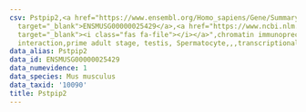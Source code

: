 ```yaml
---
csv: Pstpip2,<a href="https://www.ensembl.org/Homo_sapiens/Gene/Summary?db=core;g=ENSMUSG00000025429"
  target="_blank">ENSMUSG00000025429</a>,<a href="https://www.ncbi.nlm.nih.gov/pubmed/25450459"
  target="_blank"><i class="fas fa-file"></i></a>",chromatin immunoprecipitation assay,direct
  interaction,prime adult stage, testis, Spermatocyte,,,transcriptional regulation,
data_alias: Pstpip2
data_id: ENSMUSG00000025429
data_numevidence: 1
data_species: Mus musculus
data_taxid: '10090'
title: Pstpip2
---
```

